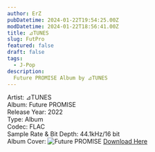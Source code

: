 ```yaml
---
author: ErZ
pubDatetime: 2024-01-22T19:54:25.00Z
modDatetime: 2024-01-22T18:56:41.00Z
title: ⊿TUNES
slug: FutPro
featured: false
draft: false
tags:
  - J-Pop
description:
  Future PROMISE Album by ⊿TUNES
---
```


Artist: ⊿TUNES<br>
Album: Future PROMISE<br>
Release Year: 2022<br>
Type: Album<br>
Codec: FLAC<br>
Sample Rate & Bit Depth: 44.1kHz/16 bit<br>
Album Cover: ![Future PROMISE](https://ucarecdn.com/b8958701-724c-4671-86da-7fe348c0acd3/-/scale_crop/300x300/-/format/auto/-/quality/smart_retina/)
[Download Here](https://cuty.io/ttfupr)